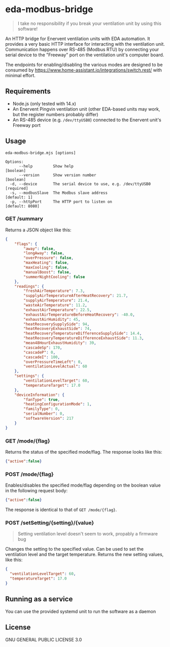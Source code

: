 # eda-modbus-bridge

> I take no responsibility if you break your ventilation unit by using this software!

An HTTP bridge for Enervent ventilation units with EDA automation. It provides a very basic HTTP interface for 
interacting with the ventilation unit. Communication happens over RS-485 (Modbus RTU) by connecting your serial device 
to the "Freeway" port on the ventilation unit's computer board.

The endpoints for enabling/disabling the various modes are designed to be consumed by 
https://www.home-assistant.io/integrations/switch.rest/ with minimal effort.

## Requirements

* Node.js (only tested with 14.x)
* An Enervent Pingvin ventilation unit (other EDA-based units may work, but the register numbers probably differ)
* An RS-485 device (e.g. `/dev/ttyUSB0`) connected to the Enervent unit's Freeway port

## Usage

```
eda-modbus-bridge.mjs [options]

Options:
      --help         Show help                                         [boolean]
      --version      Show version number                               [boolean]
  -d, --device       The serial device to use, e.g. /dev/ttyUSB0      [required]
  -s, --modbusSlave  The Modbus slave address                       [default: 1]
  -p, --httpPort     The HTTP port to listen on                  [default: 8080]
```

### GET /summary

Returns a JSON object like this:

```json
{
    "flags": {
        "away": false,
        "longAway": false,
        "overPressure": false,
        "maxHeating": false,
        "maxCooling": false,
        "manualBoost": false,
        "summerNightCooling": false
    },
    "readings": {
        "freshAirTemperature": 7.3,
        "supplyAirTemperatureAfterHeatRecovery": 21.7,
        "supplyAirTemperature": 21.4,
        "wasteAirTemperature": 11.2,
        "exhaustAirTemperature": 22.5,
        "exhaustAirTemperatureBeforeHeatRecovery": -40.0,
        "exhaustAirHumidity": 45,
        "heatRecoverySupplySide": 94,
        "heatRecoveryExhaustSide": 74,
        "heatRecoveryTemperatureDifferenceSupplySide": 14.4,
        "heatRecoveryTemperatureDifferenceExhaustSide": 11.3,
        "mean48HourExhaustHumidity": 39,
        "cascadeSp": 170,
        "cascadeP": 0,
        "cascadeI": 100,
        "overPressureTimeLeft": 0,
        "ventilationLevelActual": 60
    },
    "settings": {
        "ventilationLevelTarget": 60,
        "temperatureTarget": 17.0
    },
    "deviceInformation": {
        "fanType": true,
        "heatingConfigurationMode": 1,
        "familyType": 0,
        "serialNumber": 0,
        "softwareVersion": 217
    }
}
```

### GET /mode/{flag}

Returns the status of the specified mode/flag. The response looks like this:

```json
{"active":false}
```

### POST /mode/{flag}

Enables/disables the specified mode/flag depending on the boolean value in the following request body:

```json
{"active":false}
```

The response is identical to that of `GET /mode/{flag}`.

### POST /setSetting/{setting}/{value}

> Setting ventilation level doesn't seem to work, propably a firmware bug

Changes the setting to the specified value. Can be used to set the ventilation level and the target temperature. 
Returns the new setting values, like this:

```json
{
  "ventilationLevelTarget": 60,
  "temperatureTarget": 17.0
}
```

## Running as a service

You can use the provided systemd unit to run the software as a daemon

## License

GNU GENERAL PUBLIC LICENSE 3.0